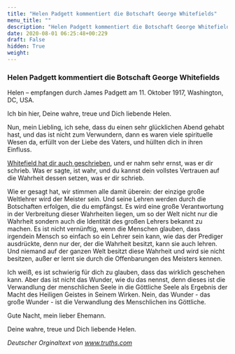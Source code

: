 ```yaml
---
title: "Helen Padgett kommentiert die Botschaft George Whitefields"
menu_title: ""
description: "Helen Padgett kommentiert die Botschaft George Whitefields"
date: 2020-08-01 06:25:48+00:229
draft: False
hidden: True
weight:
---
```

### Helen Padgett kommentiert die Botschaft George Whitefields

Helen – empfangen durch James Padgett am 11. Oktober 1917, Washington, DC, USA.

Ich bin hier, Deine wahre, treue und Dich liebende Helen.

Nun, mein Liebling, ich sehe, dass du einen sehr glücklichen Abend gehabt hast, und das ist nicht zum Verwundern, dann es waren viele spirituelle Wesen da, erfüllt von der Liebe des Vaters, und hüllten dich in ihren Einfluss.

[Whitefield hat dir auch geschrieben](/padgett-botschaften/padgett-botschaften-in-reihenfolge-des-datums/padgett-botschaften-1917/der-grosse-weltlehrer-wird-der-meister-sein-wenn-er-wieder-zu-erde-kommt-in-form-seiner-goettlichen-offenbarungen-jep-george-whitefield-11-oktober-1917/), und er nahm sehr ernst, was er dir schrieb. Was er sagte, ist wahr, und du kannst dein vollstes Vertrauen auf die Wahrheit dessen setzen, was er dir schrieb.

Wie er gesagt hat, wir stimmen alle damit überein: der einzige große Weltlehrer wird der Meister sein. Und seine Lehren werden durch die Botschaften erfolgen, die du empfängst. Es wird eine große Verantwortung in der Verbreitung dieser Wahrheiten liegen, um so der Welt nicht nur die Wahrheit sondern auch die Identität des großen Lehrers bekannt zu machen. Es ist nicht vernünftig, wenn die Menschen glauben, dass irgendein Mensch so einfach so ein Lehrer sein kann, wie das der Prediger ausdrückte, denn nur der, der die Wahrheit besitzt, kann sie auch lehren. Und niemand auf der ganzen Welt besitzt diese Wahrheit und wird sie nicht besitzen, außer er lernt sie durch die Offenbarungen des Meisters kennen.

Ich weiß, es ist schwierig für dich zu glauben, dass das wirklich geschehen kann. Aber das ist nicht das Wunder, wie du das nennst, denn dieses ist die Verwandlung der menschlichen Seele in die Göttliche Seele als Ergebnis der Macht des Heiligen Geistes in Seinem Wirken. Nein, das Wunder - das große Wunder - ist die Verwandlung des Menschlichen ins Göttliche.

Gute Nacht, mein lieber Ehemann.

Deine wahre, treue und Dich liebende Helen.

*Deutscher Orginaltext von www.truths.com*
